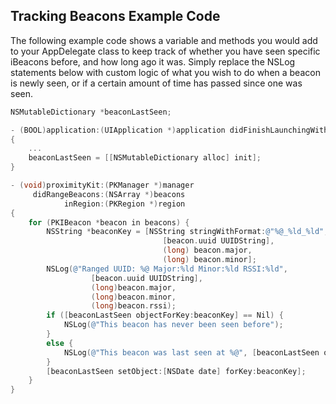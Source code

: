 ## Tracking Beacons Example Code

The following example code shows a variable and methods you would add to your
AppDelegate class to keep track of whether you have seen specific iBeacons
before, and how long ago it was. Simply replace the NSLog statements below
with custom logic of what you wish to do when a beacon is newly seen, or if a
certain amount of time has passed since one was seen.

```objective-c
NSMutableDictionary *beaconLastSeen;

- (BOOL)application:(UIApplication *)application didFinishLaunchingWithOptions:(NSDictionary *)launchOptions
{
    ...
    beaconLastSeen = [[NSMutableDictionary alloc] init];
}

- (void)proximityKit:(PKManager *)manager
     didRangeBeacons:(NSArray *)beacons
            inRegion:(PKRegion *)region
{
    for (PKIBeacon *beacon in beacons) {
        NSString *beaconKey = [NSString stringWithFormat:@"%@_%ld_%ld",
                                  [beacon.uuid UUIDString],
                                  (long) beacon.major,
                                  (long) beacon.minor];
        NSLog(@"Ranged UUID: %@ Major:%ld Minor:%ld RSSI:%ld",
                  [beacon.uuid UUIDString],
                  (long)beacon.major,
                  (long)beacon.minor,
                  (long)beacon.rssi);
        if ([beaconLastSeen objectForKey:beaconKey] == Nil) {
            NSLog(@"This beacon has never been seen before");
        }
        else {
            NSLog(@"This beacon was last seen at %@", [beaconLastSeen objectForKey:beaconKey]);
        }
        [beaconLastSeen setObject:[NSDate date] forKey:beaconKey];
    }
}
```

